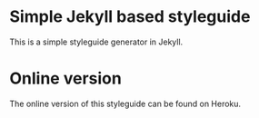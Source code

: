 # Simple Jekyll based styleguide

This is a simple styleguide generator in Jekyll.

# Online version

The online version of this styleguide can be found on Heroku.
